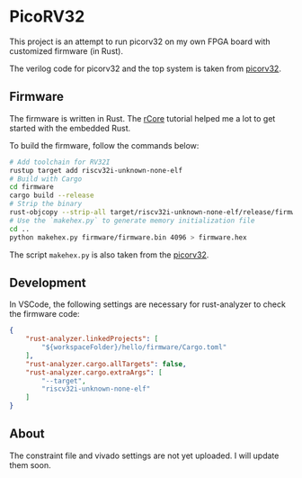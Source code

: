 # PicoRV32

This project is an attempt to run picorv32 on my own FPGA board with customized
firmware (in Rust).

The verilog code for picorv32 and the top system is taken from [picorv32](https://github.com/YosysHQ/picorv32).

## Firmware

The firmware is written in Rust. The [rCore](https://rcore-os.cn/rCore-Tutorial-Book-v3/) tutorial helped me a lot to get started with the embedded Rust.

To build the firmware, follow the commands below:

```bash
# Add toolchain for RV32I
rustup target add riscv32i-unknown-none-elf
# Build with Cargo
cd firmware
cargo build --release
# Strip the binary
rust-objcopy --strip-all target/riscv32i-unknown-none-elf/release/firmware -O binary firmware.bin
# Use the `makehex.py` to generate memory initialization file
cd ..
python makehex.py firmware/firmware.bin 4096 > firmware.hex
```

The script `makehex.py` is also taken from the [picorv32](https://github.com/YosysHQ/picorv32).

## Development

In VSCode, the following settings are necessary for rust-analyzer to check the firmware code:

```json
{
    "rust-analyzer.linkedProjects": [
        "${workspaceFolder}/hello/firmware/Cargo.toml"
    ],
    "rust-analyzer.cargo.allTargets": false,
    "rust-analyzer.cargo.extraArgs": [
        "--target",
        "riscv32i-unknown-none-elf"
    ]
}
```

## About

The constraint file and vivado settings are not yet uploaded. I will update them soon.
